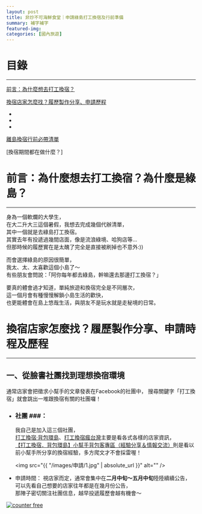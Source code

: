 ```yaml
---
layout: post
title: 非炒不可海鮮食堂｜申請綠島打工換宿及行前準備
summary: 補字補字
featured-img: 
categories: [國內旅遊]
---
```


# 目錄

***

[前言：為什麼想去打工換宿？](#前言)

[換宿店家怎麼找？履歷製作分享、申請歷程](#換宿店家怎麼找？)

- 
- 
- 

[離島換宿行前必帶清單](#我如何準備)

[換宿期間都在做什麼？]


<a name="前言"/>

# 前言：為什麼想去打工換宿？為什麼是綠島？

***

身為一個軟爛的大學生，<br>
在大二升大三這個暑假，我想去完成幾個代辦清單，<br>
其中一個就是去綠島打工換宿。<br>
其實去年有投遞過幾間店面，像是流浪綠境、哈狗店等...<br>
但那時候的履歷實在是太醜了完全是直接被刷掉也不意外:))<br>

而會選擇綠島的原因很簡單，<br>
我太、太、太喜歡這個小島了～<br>
有些朋友會問說：「阿你每年都去綠島，幹嘛還去那邊打工換宿？」<br>

要真的體會過才知道，單純旅遊和換宿完全是不同層次，<br>
這一個月會有種慢慢解鎖小島生活的歡快，<br>
也更能體會在島上悠哉生活，與朋友不是玩水就是走秘境的日常。<br>



<a name="換宿店家怎麼找？"/>

# 換宿店家怎麼找？履歷製作分享、申請時程及歷程

***

## 一、從臉書社團找到理想換宿環境

通常店家會把徵求小幫手的文章發表在Facebook的社團中，
搜尋關鍵字「打工換宿」就會跳出一堆跟換宿有關的社團囉！

- ### 社團 ###：
    我自己是加入這三個社團，<br>
    [打工換宿·背包環島](https://www.facebook.com/BeiBaoHuanDao/)、[打工換宿瘋台灣](https://www.facebook.com/groups/w.kholiday/)主要是看各式各樣的店家資訊，<br>
    [【打工換宿．背包環島】小幫手背包客專區（經驗分享＆情報交流）](https://www.facebook.com/groups/bbhd2013/)則是看以前小幫手所分享的換宿經驗，多方爬文才不會採雷喔！

    <span class="image fit"><img src="{{ "/images/申請/1.jpg" | absolute_url }}" alt="" /></span>


- 申請時間：
    視店家而定，通常會集中在**二月中旬～五月中旬**陸陸續續公告，<br>
    可以先看自己想要的店家往年都是在幾月份公告，<br>
    那陣子密切關注社團信息，越早投遞履歷會越有機會～
    















<!-- hitwebcounter Code START -->
<a href="https://www.hitwebcounter.com" target="_blank">
<img src="https://hitwebcounter.com/counter/counter.php?page=7544153&style=0032&nbdigits=5&type=page&initCount=0" title="Web Counter" Alt="counter free"   border="0" >
</a>                                    
                                  
                      



